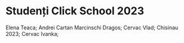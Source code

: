 # Studenți Click School 2023
Elena Teaca;
Andrei Cartan
Marcinschi Dragos;
Cervac Vlad;
Chisinau 2023;
Cervac Ivanka;

